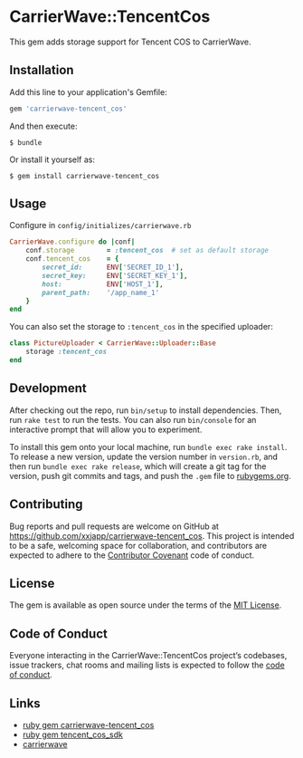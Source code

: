 # CarrierWave::TencentCos

This gem adds storage support for Tencent COS to CarrierWave.

## Installation

Add this line to your application's Gemfile:

```ruby
gem 'carrierwave-tencent_cos'
```

And then execute:

    $ bundle

Or install it yourself as:

    $ gem install carrierwave-tencent_cos

## Usage

Configure in `config/initializes/carrierwave.rb`

```ruby
CarrierWave.configure do |conf|
    conf.storage        = :tencent_cos  # set as default storage
    conf.tencent_cos    = {
        secret_id:      ENV['SECRET_ID_1'],
        secret_key:     ENV['SECRET_KEY_1'],
        host:           ENV['HOST_1'],
        parent_path:    '/app_name_1'
    }
end
```

You can also set the storage to `:tencent_cos` in the specified uploader:

```ruby
class PictureUploader < CarrierWave::Uploader::Base
    storage :tencent_cos
end
```

## Development

After checking out the repo, run `bin/setup` to install dependencies. Then, run `rake test` to run the tests. You can also run `bin/console` for an interactive prompt that will allow you to experiment.

To install this gem onto your local machine, run `bundle exec rake install`. To release a new version, update the version number in `version.rb`, and then run `bundle exec rake release`, which will create a git tag for the version, push git commits and tags, and push the `.gem` file to [rubygems.org](https://rubygems.org).

## Contributing

Bug reports and pull requests are welcome on GitHub at https://github.com/xxjapp/carrierwave-tencent_cos. This project is intended to be a safe, welcoming space for collaboration, and contributors are expected to adhere to the [Contributor Covenant](http://contributor-covenant.org) code of conduct.

## License

The gem is available as open source under the terms of the [MIT License](https://opensource.org/licenses/MIT).

## Code of Conduct

Everyone interacting in the CarrierWave::TencentCos project’s codebases, issue trackers, chat rooms and mailing lists is expected to follow the [code of conduct](https://github.com/xxjapp/carrierwave-tencent_cos/blob/master/CODE_OF_CONDUCT.md).

## Links

* [ruby gem carrierwave-tencent_cos](https://rubygems.org/gems/carrierwave-tencent_cos)
* [ruby gem tencent_cos_sdk](https://rubygems.org/gems/tencent_cos_sdk)
* [carrierwave](https://github.com/carrierwaveuploader/carrierwave)
